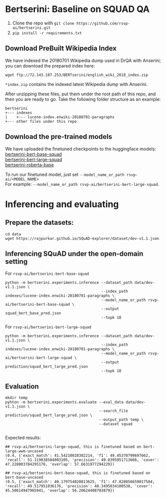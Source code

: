 # Bertserini: Baseline on SQUAD QA

1. Clone the repo with ```git clone https://github.com/rsvp-ai/bertserini.git```
2. ```pip install -r requirements.txt```

## Download PreBuilt Wikipedia Index

We have indexed the 20180701 Wikipedia dump used in DrQA with Anserini; you can download the prepared index here:
```
wget ftp://72.143.107.253/BERTserini/english_wiki_2018_index.zip
````
```*index.zip``` contains the indexed latest Wikipedia dump with Anserini.

After unzipping these files, put them under the root path of this repo, and then you are ready to go.
Take the following folder structure as an example:
```
bertserini
+--- indexes
|    +--- lucene-index.enwiki-20180701-paragraphs
+--- other files under this repo
```

## Download the pre-trained models

We have uploaded the finetuned checkpoints to the huggingface models: \
[bertserini-bert-base-squad](https://huggingface.co/rsvp-ai/bertserini-bert-base-squad) \
[bertserini-bert-large-squad](https://huggingface.co/rsvp-ai/bertserini-bert-large-squad) \
[bertserini-roberta-base](https://huggingface.co/rsvp-ai/bertserini-roberta-base)

To run our finetuned model, just set ```--model_name_or_path rsvp-ai/<MODEL_NAME>```   
For example: ```--model_name_or_path rsvp-ai/bertserini-bert-large-squad```.

# Inferencing and evaluating

## Prepare the datasets:

```
cd data
wget https://rajpurkar.github.io/SQuAD-explorer/dataset/dev-v1.1.json
```

## Inferencing SQuAD under the open-domain setting
For `rsvp-ai/bertserini-bert-base-squad`
```
python -m bertserini.experiments.inference --dataset_path data/dev-v1.1.json \
                                           --index_path indexes/lucene-index.enwiki-20180701-paragraphs \
                                           --model_name_or_path rsvp-ai/bertserini-bert-base-squad \
                                           --output squad_bert_base_pred.json
                                           --topk 10

```

For `rsvp-ai/bertserini-bert-large-squad`
```
python -m bertserini.experiments.inference --dataset_path data/dev-v1.1.json \
                                           --index_path indexes/lucene-index.enwiki-20180701-paragraphs \
                                           --model_name_or_path rsvp-ai/bertserini-bert-large-squad \
                                           --output prediction/squad_bert_large_pred.json
                                           --topk 10

```
## Evaluation

```
mkdir temp
pyhton -m bertserini.experiments.evaluate --eval_data data/dev-v1.1.json \
                                          --search_file prediction/squad_bert_large_pred.json \
                                          --output_path temp \
                                          --dataset squad
                                          
```
Expected results:
```
## rsvp-ai/bertserini-large-squad, this is finetuned based on bert-large-wwm-uncased
(0.4, {'exact_match': 41.54210028382214, 'f1': 49.45378799697662, 'recall': 51.119838584003105, 'precision': 49.8395951713666, 'cover': 47.228003784295176, 'overlap': 57.6631977294229})

## rsvp-ai/bertserini-bert-base-squad, this is finetuned based on bert-base-uncased
(0.5, {'exact_match': 40.179754020813625, 'f1': 47.828056659017584, 'recall': 49.517951036176, 'precision': 48.3495034100538, 'cover': 45.50614947965941, 'overlap': 56.20624408703879})
```